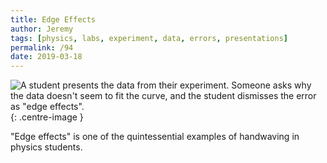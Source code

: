 ```yaml
---
title: Edge Effects
author: Jeremy
tags: [physics, labs, experiment, data, errors, presentations]
permalink: /94
date: 2019-03-18
---
```


![A student presents the data from their experiment. Someone asks why the data doesn't seem to fit the curve, and the student dismisses the error as "edge effects".](https://res.cloudinary.com/dh3hm8pb7/image/upload/c_scale,q_auto:best/v1535842782/Handwaving/Published/EdgeEffects.png){: .centre-image }

"Edge effects" is one of the quintessential examples of handwaving in physics students.